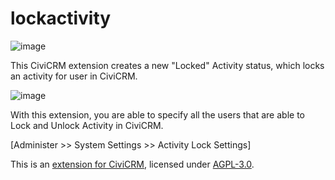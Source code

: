 # lockactivity
![image](https://github.com/weihao-Tey/civicrm-lockactivity/assets/142696206/d8b43937-c966-49ee-92df-733d60de2f40)

This CiviCRM extension creates a new "Locked" Activity status, which locks an activity for user in CiviCRM.

![image](https://github.com/weihao-Tey/civicrm-lockactivity/assets/142696206/d73804b8-3fce-4c8b-9a42-74b9e3df126f)

With this extension, you are able to specify all the users that are able to Lock and Unlock Activity in CiviCRM. 

[Administer >> System Settings >> Activity Lock Settings]

This is an [extension for CiviCRM](https://docs.civicrm.org/sysadmin/en/latest/customize/extensions/), licensed under [AGPL-3.0](LICENSE.txt).
